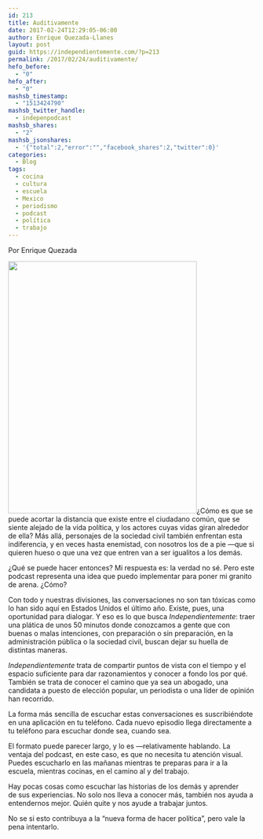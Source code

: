 ```yaml
---
id: 213
title: Auditivamente
date: 2017-02-24T12:29:05-06:00
author: Enrique Quezada-Llanes
layout: post
guid: https://independientemente.com/?p=213
permalink: /2017/02/24/auditivamente/
hefo_before:
  - "0"
hefo_after:
  - "0"
mashsb_timestamp:
  - "1513424790"
mashsb_twitter_handle:
  - indepenpodcast
mashsb_shares:
  - "2"
mashsb_jsonshares:
  - '{"total":2,"error":"","facebook_shares":2,"twitter":0}'
categories:
  - Blog
tags:
  - cocina
  - cultura
  - escuela
  - Mexico
  - periodismo
  - podcast
  - política
  - trabajo
---
```

Por Enrique Quezada

[<img loading="lazy" class="wp-image-217 alignright" src="https://i0.wp.com/independientemente.com/wp-content/uploads/2017/02/img_1064.png?resize=384%2C512&#038;ssl=1" width="384" height="512" srcset="https://i0.wp.com/independientemente.com/wp-content/uploads/2017/02/img_1064.png?resize=768%2C1024&ssl=1 768w, https://i0.wp.com/independientemente.com/wp-content/uploads/2017/02/img_1064.png?resize=225%2C300&ssl=1 225w, https://i0.wp.com/independientemente.com/wp-content/uploads/2017/02/img_1064.png?w=1536&ssl=1 1536w" sizes="(max-width: 384px) 100vw, 384px" data-recalc-dims="1" />](https://i0.wp.com/independientemente.com/wp-content/uploads/2017/02/img_1064.png?ssl=1)¿Cómo es que se puede acortar la distancia que existe entre el ciudadano común, que se siente alejado de la vida política, y los actores cuyas vidas giran alrededor de ella? Más allá, personajes de la sociedad civil también enfrentan esta indiferencia, y en veces hasta enemistad, con nosotros los de a pie —que si quieren hueso o que una vez que entren van a ser igualitos a los demás.

¿Qué se puede hacer entonces? Mi respuesta es: la verdad no sé. Pero este podcast representa una idea que puedo implementar para poner mi granito de arena. ¿Cómo?

Con todo y nuestras divisiones, las conversaciones no son tan tóxicas como lo han sido aquí en Estados Unidos el último año. Existe, pues, una oportunidad para dialogar. Y eso es lo que busca _Independientemente_: traer una plática de unos 50 minutos donde conozcamos a gente que con buenas o malas intenciones, con preparación o sin preparación, en la administración pública o la sociedad civil, buscan dejar su huella de distintas maneras.

_Independientemente_ trata de compartir puntos de vista con el tiempo y el espacio suficiente para dar razonamientos y conocer a fondo los por qué. También se trata de conocer el camino que ya sea un abogado, una candidata a puesto de elección popular, un periodista o una líder de opinión han recorrido.

La forma más sencilla de escuchar estas conversaciones es suscribiéndote en una aplicación en tu teléfono. Cada nuevo episodio llega directamente a tu teléfono para escuchar donde sea, cuando sea.

El formato puede parecer largo, y lo es —relativamente hablando. La ventaja del podcast, en este caso, es que no necesita tu atención visual. Puedes escucharlo en las mañanas mientras te preparas para ir a la escuela, mientras cocinas, en el camino al y del trabajo.

Hay pocas cosas como escuchar las historias de los demás y aprender de sus experiencias. No solo nos lleva a conocer más, también nos ayuda a entendernos mejor. Quién quite y nos ayude a trabajar juntos.

No se si esto contribuya a la &#8220;nueva forma de hacer política&#8221;, pero vale la pena intentarlo.